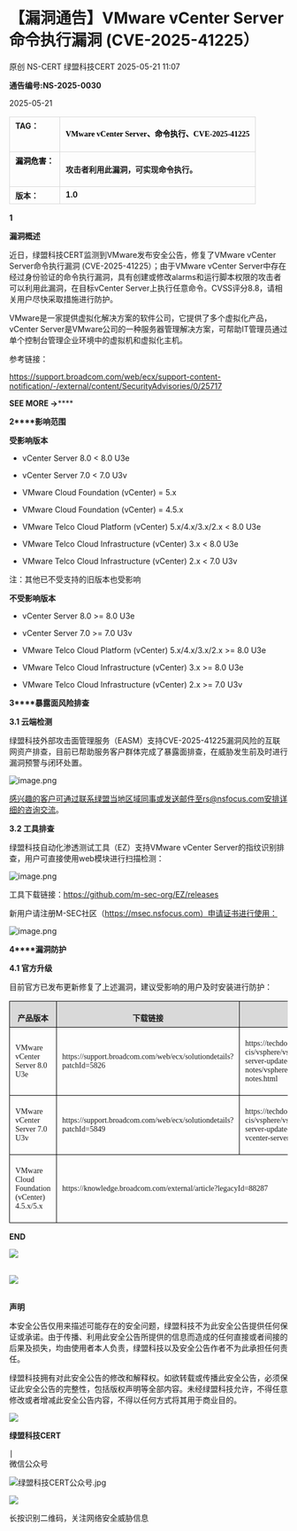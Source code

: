 #  【漏洞通告】VMware vCenter Server命令执行漏洞 (CVE-2025-41225）   
原创 NS-CERT  绿盟科技CERT   2025-05-21 11:07  
  
**通告编号:NS-2025-0030**  
  
2025-05-21  
  
<table><tbody><tr style="margin: 0px;padding: 0px;"><td data-colwidth="107" valign="top" style="margin: 5px 10px;border: 1px solid #d8d8d8;word-break: break-all;padding:5px 10px;"><strong style="margin: 0px;padding: 0px;"><span style="margin: 0px;padding: 0px;font-size: 14px;"><span leaf="">TA</span></span></strong><strong style="margin: 0px;padding: 0px;"><span style="margin: 0px;padding: 0px;font-size: 14px;"><span leaf="">G：</span></span></strong></td><td valign="top" style="margin: 5px 10px;border: 1px solid #d8d8d8;word-break: break-all;padding:5px 10px;"><p style="vertical-align: initial;line-height: 1.75em;font-size: 14px;color: #000000;padding-top: 0px;padding-bottom: 0px;font-family:微软雅黑;"><strong style="font-size: 17px;caret-color: red;font-family:微软雅黑, sans-serif;"><span style="font-size: 14px;caret-color: red;font-family:微软雅黑, &#34;Microsoft YaHei&#34;;"><span leaf="">VMware vCenter Server、命令执行、CVE-2025-41225</span></span></strong></p></td></tr><tr style="margin: 0px;padding: 0px;"><td data-colwidth="107" valign="top" style="margin: 5px 10px;border: 1px solid #d8d8d8;word-break: break-all;padding:5px 10px;"><span style="margin: 0px;padding: 0px;color: #000000;"><strong style="margin: 0px;padding: 0px;"><span style="margin: 0px;padding: 0px;font-size: 14px;"><span leaf="">漏洞危害：</span></span></strong></span><span style="margin: 0px;padding: 0px;color: #ff0000;"><strong style="margin: 0px;padding: 0px;"><span style="margin: 0px;padding: 0px;font-size: 14px;"></span></strong></span></td><td valign="top" style="margin: 5px 10px;border: 1px solid #d8d8d8;word-break: break-all;padding:5px 10px;"><p style="vertical-align: initial;"><span style="font-family:微软雅黑, &#34;Microsoft YaHei&#34;;"><strong style="caret-color: red;"><span style="font-size: 14px;font-family:微软雅黑, &#34;Microsoft YaHei&#34;;"><span leaf="">攻击者利用此漏洞，可实现命令执行。 </span></span></strong></span></p></td></tr><tr style="margin: 0px;padding: 0px;"><td data-colwidth="107" valign="top" style="margin: 5px 10px;border: 1px solid #d8d8d8;word-break: break-all;padding:5px 10px;"><strong style="margin: 0px;padding: 0px;"><span style="margin: 0px;padding: 0px;font-size: 14px;"><span leaf="">版本：</span></span></strong></td><td valign="top" style="margin: 5px 10px;border: 1px solid #d8d8d8;word-break: break-all;padding:5px 10px;"><strong style="margin: 0px;padding: 0px;"><span style="margin: 0px;padding: 0px;font-size: 14px;"><span leaf="">1.0</span><span leaf=""><br/></span></span></strong></td></tr></tbody></table>  
  
**1**  
  
  
**漏洞概述**  
  
  
近日，绿盟科技CERT监测到VMware发布安全公告，修复了VMware vCenter Server命令执行漏洞 (CVE-2025-41225）；由于VMware vCenter Server中存在经过身份验证的命令执行漏洞，具有创建或修改alarms和运行脚本权限的攻击者可以利用此漏洞，在目标vCenter Server上执行任意命令。CVSS评分8.8，请相关用户尽快采取措施进行防护。  
  
VMware是一家提供虚拟化解决方案的软件公司，它提供了多个虚拟化产品，vCenter Server是VMware公司的一种服务器管理解决方案，可帮助IT管理员通过单个控制台管理企业环境中的虚拟机和虚拟化主机。  
  
  
参考链接：  
  
https://support.broadcom.com/web/ecx/support-content-notification/-/external/content/SecurityAdvisories/0/25717  
  
**SEE MORE →******  
  
**2****影响范围**  
  
**受影响版本**  
  
- vCenter Server 8.0 < 8.0 U3e  
  
- vCenter Server 7.0 < 7.0 U3v  
  
- VMware Cloud Foundation (vCenter) = 5.x  
  
- VMware Cloud Foundation (vCenter) = 4.5.x  
  
- VMware Telco Cloud Platform (vCenter) 5.x/4.x/3.x/2.x < 8.0 U3e  
  
- VMware Telco Cloud Infrastructure (vCenter) 3.x < 8.0 U3e  
  
- VMware Telco Cloud Infrastructure (vCenter) 2.x < 7.0 U3v  
  
注：其他已不受支持的旧版本也受影响  
  
  
**不受影响版本**  
  
- vCenter Server 8.0 >= 8.0 U3e  
  
- vCenter Server 7.0 >= 7.0 U3v  
  
- VMware Telco Cloud Platform (vCenter) 5.x/4.x/3.x/2.x >= 8.0 U3e  
  
- VMware Telco Cloud Infrastructure (vCenter) 3.x >= 8.0 U3e  
  
- VMware Telco Cloud Infrastructure (vCenter) 2.x >= 7.0 U3v  
  
  
  
  
**3****暴露面风险排查**  
  
**3.1 云端检测**  
  
绿盟科技外部攻击面管理服务（EASM）支持CVE-2025-41225漏洞风险的互联网资产排查，目前已帮助服务客户群体完成了暴露面排查，在威胁发生前及时进行漏洞预警与闭环处置。  
  
![image.png](https://mmbiz.qpic.cn/mmbiz_png/VvfsuOanecotqdfj6vdRDVDeenyWibV0TyLSwx06hmXpWhnETGpC5hV6SUDJL5iaaY25F4mjOGqbMRoalnTu8Pjw/640?wx_fmt=png&from=appmsg "")  
  
感兴趣的客户可通过联系绿盟当地区域同事或发送邮件至rs@nsfocus.com安排详细的咨询交流。  
  
**3.2 工具排查**  
  
绿盟科技自动化渗透测试工具（EZ）支持VMware vCenter Server的指纹识别排查，用户可直接使用web模块进行扫描检测：  
  
![image.png](https://mmbiz.qpic.cn/mmbiz_png/VvfsuOanecotqdfj6vdRDVDeenyWibV0T1LAJ62vibDrN1JEbL1fnjuetUZiaHicp3LChdsJAqvQj03aDCPb6M9XUA/640?wx_fmt=png&from=appmsg "")  
  
工具下载链接：https://github.com/m-sec-org/EZ/releases  
  
新用户请注册M-SEC社区（https://msec.nsfocus.com）申请证书进行使用：  
  
![image.png](https://mmbiz.qpic.cn/mmbiz_png/VvfsuOanecotqdfj6vdRDVDeenyWibV0TA54ibkbdiaHxxQEkgAYiccE4ic3bq0ww3SicXia9S56DZMIics5UFwUGx8VCw/640?wx_fmt=png&from=appmsg "")  
  
  
**4****漏洞防护**  
  
**4.1 官方升级**  
  
目前官方已发布更新修复了上述漏洞，建议受影响的用户及时安装进行防护：  
<table><tbody><tr><td data-colwidth="134" width="134" style="border-top: 1px double windowtext;border-left: 1px double windowtext;border-bottom: none;border-right: 1px solid windowtext;background: rgb(217, 217, 217);padding:5px 10px;"><p style="text-align:center;margin-bottom:0;margin-bottom:0;line-height:125%;"><span style="font-size: 14px;font-family:微软雅黑, &#34;Microsoft YaHei&#34;;"><strong><span leaf="">产品版本</span></strong></span></p></td><td data-colwidth="207" width="207" style="border-top: 1px double windowtext;border-left: none;border-bottom: none;border-right: 1px solid windowtext;background: rgb(217, 217, 217);padding:5px 10px;"><p style="text-align:center;margin-bottom:0;margin-bottom:0;line-height:125%;"><span style="font-size: 14px;font-family:微软雅黑, &#34;Microsoft YaHei&#34;;"><strong><span leaf="">下载链接</span></strong></span></p></td><td data-colwidth="229" width="229" style="border-top: 1px double windowtext;border-left: none;border-bottom: none;border-right: 1px double windowtext;background: rgb(217, 217, 217);padding:5px 10px;"><p style="text-align:center;margin-bottom:0;margin-bottom:0;line-height:125%;"><span style="font-size: 14px;font-family:微软雅黑, &#34;Microsoft YaHei&#34;;"><strong><span leaf="">操作文档</span></strong></span></p></td></tr><tr><td data-colwidth="134" width="134" style="border-width: 1px;border-style: solid solid solid double;border-color: windowtext;border-image: initial;padding:5px 10px;"><p style="text-align:left;"><span style="font-size: 14px;font-family:微软雅黑, &#34;Microsoft YaHei&#34;;"><span leaf="">VMware vCenter Server 8.0 U3e</span></span></p></td><td data-colwidth="207" width="207" style="border-top: 1px solid windowtext;border-right: 1px solid windowtext;border-bottom: 1px solid windowtext;border-image: initial;border-left: none;padding:5px 10px;"><p style="text-align:left;"><span style="font-size: 14px;font-family:微软雅黑, &#34;Microsoft YaHei&#34;;"><span leaf="">https://support.broadcom.com/web/ecx/solutiondetails?patchId=5826</span></span></p></td><td data-colwidth="229" width="229" style="border-top: 1px solid windowtext;border-left: none;border-bottom: 1px solid windowtext;border-right: 1px double windowtext;padding:5px 10px;"><p style="text-align:left;"><span style="font-size: 14px;font-family:微软雅黑, &#34;Microsoft YaHei&#34;;"><span leaf="">https://techdocs.broadcom.com/us/en/vmware-cis/vsphere/vsphere/8-0/release-notes/vcenter-server-update-and-patch-release-notes/vsphere-vcenter-server-80u3e-release-notes.html</span></span></p></td></tr><tr><td data-colwidth="134" width="134" style="border-top: none;border-left: 1px double windowtext;border-bottom: 1px solid windowtext;border-right: 1px solid windowtext;padding:5px 10px;"><p style="text-align:left;"><span style="font-size: 14px;font-family:微软雅黑, &#34;Microsoft YaHei&#34;;"><span leaf="">VMware vCenter Server 7.0 U3v</span></span></p></td><td data-colwidth="207" width="207" style="border-top: none;border-left: none;border-bottom: 1px solid windowtext;border-right: 1px solid windowtext;padding:5px 10px;"><p style="text-align:left;"><span style="font-size: 14px;font-family:微软雅黑, &#34;Microsoft YaHei&#34;;"><span leaf="">https://support.broadcom.com/web/ecx/solutiondetails?patchId=5849</span></span></p></td><td data-colwidth="229" width="229" style="border-top: none;border-left: none;border-bottom: 1px solid windowtext;border-right: 1px double windowtext;padding:5px 10px;"><p style="text-align:left;"><span style="font-size: 14px;font-family:微软雅黑, &#34;Microsoft YaHei&#34;;"><span leaf="">https://techdocs.broadcom.com/us/en/vmware-cis/vsphere/vsphere/7-0/release-notes/vcenter-server-update-and-patch-releases/vsphere-vcenter-server-70u3v-release-notes.html</span></span></p></td></tr><tr><td data-colwidth="134" width="134" style="border-top: none;border-left: 1px double windowtext;border-bottom: 1px solid windowtext;border-right: 1px solid windowtext;padding:5px 10px;"><p style="text-align:left;"><span style="font-size: 14px;font-family:微软雅黑, &#34;Microsoft YaHei&#34;;"><span leaf="">VMware Cloud Foundation (vCenter) 4.5.x/5.x</span></span></p></td><td colspan="2" data-colwidth="207,229" width="437" style="border-top: none;border-left: none;border-bottom: 1px solid windowtext;border-right: 1px double windowtext;padding:5px 10px;"><p style="text-align:left;"><span style="font-size: 14px;font-family:微软雅黑, &#34;Microsoft YaHei&#34;;"><span leaf="">https://knowledge.broadcom.com/external/article?legacyId=88287</span></span></p></td></tr></tbody></table>  
  
  
**END**  
  
![](https://mmbiz.qpic.cn/mmbiz_png/qR4ORTNELImFwJM2rh6GKbnrurdFA28jJ8chUPyC1U6aW3jhenqEiaXkmeGVmfOnvAJy8j3My901JQ7emHaicYzA/640?wx_fmt=png "")  
           
  
![](https://mmbiz.qpic.cn/mmbiz_jpg/qR4ORTNELImFwJM2rh6GKbnrurdFA28jib7icfic0lJJHh3eLRpIXiaia08KqOSEibBsz64vlOH9aqicu3lmjccEeAFWQ/640?wx_fmt=jpeg "")  
          
  
**声明**  
  
本安全公告仅用来描述可能存在的安全问题，绿盟科技不为此安全公告提供任何保证或承诺。由于传播、利用此安全公告所提供的信息而造成的任何直接或者间接的后果及损失，均由使用者本人负责，绿盟科技以及安全公告作者不为此承担任何责任。              
  
绿盟科技拥有对此安全公告的修改和解释权。如欲转载或传播此安全公告，必须保证此安全公告的完整性，包括版权声明等全部内容。未经绿盟科技允许，不得任意修改或者增减此安全公告内容，不得以任何方式将其用于商业目的。              
  
![](https://mmbiz.qpic.cn/mmbiz_jpg/qR4ORTNELImFwJM2rh6GKbnrurdFA28jib7icfic0lJJHh3eLRpIXiaia08KqOSEibBsz64vlOH9aqicu3lmjccEeAFWQ/640?wx_fmt=jpeg "")  
  
  
**绿盟科技CERT**  
  
∣  
微信公众号  
  
![绿盟科技CERT公众号.jpg](https://mmbiz.qpic.cn/mmbiz_jpg/VvfsuOanecp7nvZWFiccw7GFTMIYeG2qRovvvoakj5dzFyEULW2MyQicYvqiaBbJGAWtYcRtpdQD9RY1ZtRauNib9A/640?wx_fmt=jpeg&from=appmsg "绿盟科技CERT公众号.jpg")  
  
![](https://mmbiz.qpic.cn/mmbiz/Hu8hctxHqSW0nSJn8p8OHVEQwHicSwTibFJMBE650AxdzfISoeY8woe2QsgCINIBrccBOOUft2HuU0GsNQWibSG7g/640 "")  
  
长按识别二维码，关注网络安全威胁信息  
  
  
  
  
  
